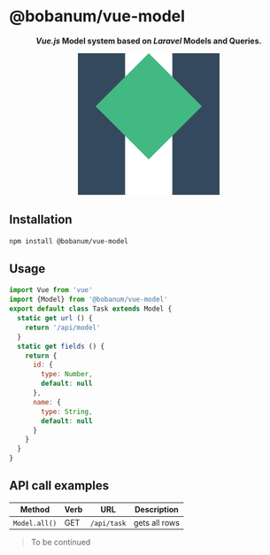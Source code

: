 # @bobanum/vue-model

<center>

**_Vue.js_ Model system based on _Laravel_ Models and Queries.**

![](vue-model-logo.svg)
</center>

## Installation

```bash
npm install @bobanum/vue-model
```

## Usage

```js
import Vue from 'vue'
import {Model} from '@bobanum/vue-model'
export default class Task extends Model {
  static get url () {
	return '/api/model'
  }
  static get fields () {
	return {
	  id: {
		type: Number,
		default: null
	  },
	  name: {
		type: String,
		default: null
	  }
	}
  }
}
```

## API call examples

| Method      | Verb | URL       | Description   |
| ----------- | ---- | --------- | ------------- |
| `Model.all()` | GET  | `/api/task` | gets all rows |


> To be continued